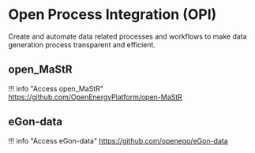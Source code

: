 # Open Process Integration (OPI)

Create and automate data related processes and workflows to make data
generation process transparent and efficient.

## open_MaStR

!!! info "Access open_MaStR"
    <https://github.com/OpenEnergyPlatform/open-MaStR>

## eGon-data

!!! info "Access eGon-data"
    <https://github.com/openego/eGon-data>
